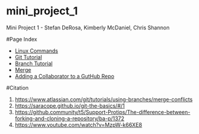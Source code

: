 # mini_project_1
Mini Project 1 - Stefan DeRosa, Kimberly McDaniel, Chris Shannon

#Page Index
* [Linux Commands](/vi.md)
* [Git Tutorial](https://github.com/cshannon-mdsol/mini_project_1/blob/master/Stefan/HowToInstallGit.md)
* [Branch Tutorial](https://github.com/cshannon-mdsol/mini_project_1/blob/master/Stefan/Branch.md)
* [Merge](https://github.com/cshannon-mdsol/mini_project_1/blob/master/Stefan/Merge.md)
* [Adding a Collaborator to a GutHub Repo](https://github.com/cshannon-mdsol/mini_project_1/blob/master/Stefan/Collaborator.md)


#Citation
1. 	https://www.atlassian.com/git/tutorials/using-branches/merge-conflicts
2.	https://saracope.github.io/git-the-basics/#/1
3.	https://github.community/t5/Support-Protips/The-difference-between-forking-and-cloning-a-repository/ba-p/1372
4.	https://www.youtube.com/watch?v=MzpW-k66XE8

